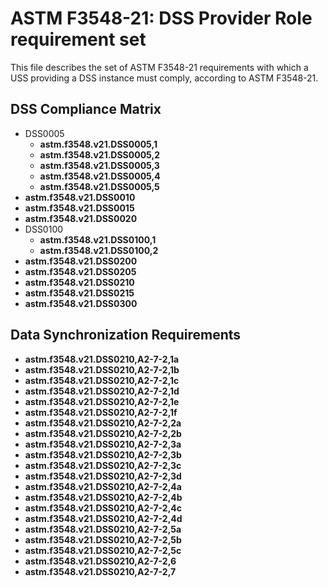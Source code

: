 # ASTM F3548-21: DSS Provider Role requirement set

This file describes the set of ASTM F3548-21 requirements with which a USS providing a DSS instance must comply, according to ASTM F3548-21.

## DSS Compliance Matrix

* DSS0005
  * **astm.f3548.v21.DSS0005,1**
  * **astm.f3548.v21.DSS0005,2**
  * **astm.f3548.v21.DSS0005,3**
  * **astm.f3548.v21.DSS0005,4**
  * **astm.f3548.v21.DSS0005,5**
* **astm.f3548.v21.DSS0010**
* **astm.f3548.v21.DSS0015**
* **astm.f3548.v21.DSS0020**
* DSS0100
  * **astm.f3548.v21.DSS0100,1**
  * **astm.f3548.v21.DSS0100,2**
* **astm.f3548.v21.DSS0200**
* **astm.f3548.v21.DSS0205**
* **astm.f3548.v21.DSS0210**
* **astm.f3548.v21.DSS0215**
* **astm.f3548.v21.DSS0300**

## Data Synchronization Requirements

* **astm.f3548.v21.DSS0210,A2-7-2,1a**
* **astm.f3548.v21.DSS0210,A2-7-2,1b**
* **astm.f3548.v21.DSS0210,A2-7-2,1c**
* **astm.f3548.v21.DSS0210,A2-7-2,1d**
* **astm.f3548.v21.DSS0210,A2-7-2,1e**
* **astm.f3548.v21.DSS0210,A2-7-2,1f**
* **astm.f3548.v21.DSS0210,A2-7-2,2a**
* **astm.f3548.v21.DSS0210,A2-7-2,2b**
* **astm.f3548.v21.DSS0210,A2-7-2,3a**
* **astm.f3548.v21.DSS0210,A2-7-2,3b**
* **astm.f3548.v21.DSS0210,A2-7-2,3c**
* **astm.f3548.v21.DSS0210,A2-7-2,3d**
* **astm.f3548.v21.DSS0210,A2-7-2,4a**
* **astm.f3548.v21.DSS0210,A2-7-2,4b**
* **astm.f3548.v21.DSS0210,A2-7-2,4c**
* **astm.f3548.v21.DSS0210,A2-7-2,4d**
* **astm.f3548.v21.DSS0210,A2-7-2,5a**
* **astm.f3548.v21.DSS0210,A2-7-2,5b**
* **astm.f3548.v21.DSS0210,A2-7-2,5c**
* **astm.f3548.v21.DSS0210,A2-7-2,6**
* **astm.f3548.v21.DSS0210,A2-7-2,7**
